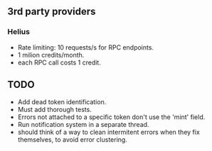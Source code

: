 ## 3rd party providers
### Helius
- Rate limiting: 10 requests/s for RPC endpoints.
- 1 milion credits/month.
- each RPC call costs 1 credit.

## TODO
- Add dead token identification.
- Must add thorough tests.
- Errors not attached to a specific token don't use the 'mint' field.
- Run notification system in a separate thread.
- should think of a way to clean intermitent errors when they fix themselves, to avoid error clustering.
